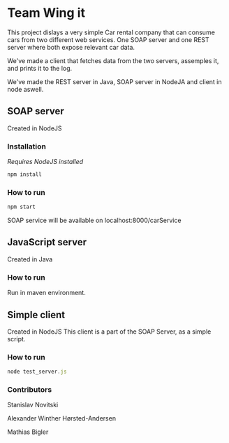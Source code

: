 # Team Wing it
This project dislays a very simple Car rental company that can consume cars from two different web services.
One SOAP server and one REST server where both expose relevant car data.

We've made a client that fetches data from the two servers, assemples it, and prints it to the log.

We've made the REST server in Java, SOAP server in NodeJA and client in node aswell.

## SOAP server
Created in NodeJS
### Installation
*Requires NodeJS installed*

```javascript
npm install
```
### How to run
```javascript
npm start
```
SOAP service will be available on localhost:8000/carService

## JavaScript server
Created in Java

### How to run
Run in maven environment.


## Simple client
Created in NodeJS
This client is a part of the SOAP Server, as a simple script.

### How to run
```javascript
node test_server.js
```

### Contributors 
Stanislav Novitski

Alexander Winther Hørsted-Andersen

Mathias Bigler

